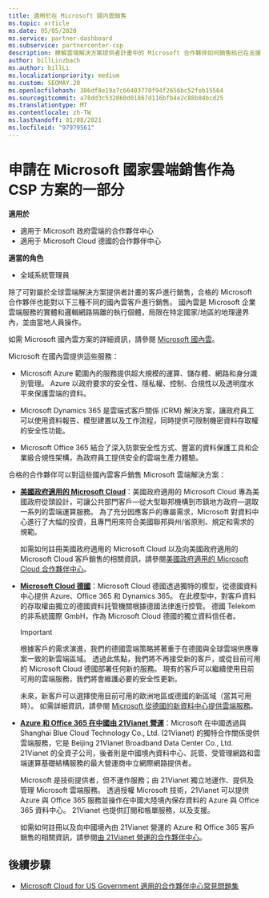 ```yaml
---
title: 適用於在 Microsoft 國内雲銷售
ms.topic: article
ms.date: 05/05/2020
ms.service: partner-dashboard
ms.subservice: partnercenter-csp
description: 瞭解雲端解決方案提供者計畫中的 Microsoft 合作夥伴如何銷售給已在支援的國家/地區雲端註冊的客戶。
author: billLinzbach
ms.author: billLi
ms.localizationpriority: medium
ms.custom: SEOMAY.20
ms.openlocfilehash: 386df8e19a7c66403770f94f2656bc52feb15564
ms.sourcegitcommit: a78dd3c532860d01867d116bfb4e2c88b84bcd25
ms.translationtype: MT
ms.contentlocale: zh-TW
ms.lasthandoff: 01/08/2021
ms.locfileid: "97979561"
---
```

# <a name="apply-to-sell-in-microsoft-national-clouds-as-part-of-the-csp-program"></a>申請在 Microsoft 國家雲端銷售作為 CSP 方案的一部分

**適用於**

- 適用于 Microsoft 政府雲端的合作夥伴中心
- 適用于 Microsoft Cloud 德國的合作夥伴中心


**適當的角色**

- 全域系統管理員

除了可對屬於全球雲端解決方案提供者計畫的客戶進行銷售，合格的 Microsoft 合作夥伴也能對以下三種不同的國內雲客戶進行銷售。 國內雲是 Microsoft 企業雲端服務的實體和邏輯網路隔離的執行個體，局限在特定國家/地區的地理邊界內，並由當地人員操作。 

如需 Microsoft 國內雲方案的詳細資訊，請參閱 [Microsoft 國內雲](https://www.microsoft.com/trustcenter/cloudservices/nationalcloud)。

Microsoft 在國內雲提供這些服務：

-   Microsoft Azure 範圍內的服務提供超大規模的運算、儲存體、網路和身分識別管理。 Azure 以政府要求的安全性、隱私權、控制、合規性以及透明度水平來保護雲端的資料。

-   Microsoft Dynamics 365 是雲端式客戶關係 (CRM) 解決方案，讓政府員工可以使用資料報告、模型建置以及工作流程，同時提供可限制機密資料存取權的安全性功能。

-   Microsoft Office 365 結合了深入防禦安全性方式、豐富的資料保護工具和企業級合規性架構，為政府員工提供安全的雲端生產力體驗。

合格的合作夥伴可以對這些國內雲客戶銷售 Microsoft 雲端解決方案：

-   [**美國政府適用的 Microsoft Cloud**](https://www.microsoft.com/trustcenter/cloudservices/nationalcloud#Microsoft_Cloud_for_US)：美國政府適用的 Microsoft Cloud 專為美國政府從頭設計，可讓公共部門客戶—從大型聯邦機構到市鎮地方政府—選取一系列的雲端運算服務。 為了充分因應客戶的專屬需求，Microsoft 對資料中心進行了大幅的投資，且專門用來符合美國聯邦與州/省原則、規定和需求的規範。 

    如需如何註冊美國政府適用的 Microsoft Cloud 以及向美國政府適用的 Microsoft Cloud 客戶銷售的相關資訊，請參閱[美國政府適用的 Microsoft Cloud 合作夥伴中心](partner-center-for-microsoft-us-govt-cloud.md)。

-   [**Microsoft Cloud 德國**](https://www.microsoft.com/trustcenter/cloudservices/nationalcloud#Microsoft_Cloud_Germany)：Microsoft Cloud 德國透過獨特的模型，從德國資料中心提供 Azure、Office 365 和 Dynamics 365。 在此模型中，對客戶資料的存取權由獨立的德國資料託管機關根據德國法律進行控管。 德國 Telekom 的非系統國際 GmbH，作為 Microsoft Cloud 德國的獨立資料信任者。

    > [!IMPORTANT]  
    > 根據客戶的需求演進，我們的德國雲端策略將著重于在德國與全球雲端供應專案一致的新雲端區域。 透過此焦點，我們將不再接受新的客戶，或從目前可用的 Microsoft Cloud 德國部署任何新的服務。 現有的客戶可以繼續使用目前可用的雲端服務，我們將會維護必要的安全性更新。
    >  
    > 未來，新客戶可以選擇使用目前可用的歐洲地區或德國的新區域（當其可用時）。 如需詳細資訊，請參閱 [Microsoft 從德國的新資料中心提供雲端服務](https://news.microsoft.com/europe/2018/08/31/microsoft-to-deliver-cloud-services-from-new-datacentres-in-germany-in-2019-to-meet-evolving-customer-needs/)。

    
-   [**Azure 和 Office 365 在中國由 21Vianet 營運**](https://www.microsoft.com/trustcenter/cloudservices/nationalcloud#Microsoft_Cloud_for_China)：Microsoft 在中國透過與 Shanghai Blue Cloud Technology Co., Ltd. (21Vianet) 的獨特合作關係提供雲端服務，它是 Beijing 21Vianet Broadband Data Center Co., Ltd. 21Vianet 的全資子公司，後者則是中國境內資料中心、託管、受管理網路和雲端運算基礎結構服務的最大營運商中立網際網路提供者。 

    Microsoft 是技術提供者，但不運作服務；由 21Vianet 獨立地運作、提供及管理 Microsoft 雲端服務。 透過授權 Microsoft 技術，21Vianet 可以提供 Azure 與 Office 365 服務並操作在中國大陸境內保存資料的 Azure 與 Office 365 資料中心。 21Vianet 也提供訂閱和帳單服務，以及支援。

    如需如何註冊以及向中國境內由 21Vianet 營運的 Azure 和 Office 365 客戶銷售的相關資訊，請參閱[由 21Vianet 營運的合作夥伴中心](/previous-versions/windows/it-pro/windows-home-server/ff357696(v=ws.11))。

## <a name="next-steps"></a>後續步驟

- [Microsoft Cloud for US Government 適用的合作夥伴中心常見問題集](faq-for-us-govt-cloud.md)
